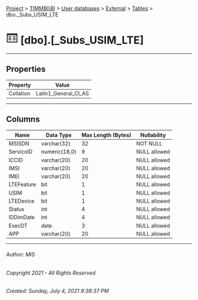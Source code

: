 #### 

[Project](../../../../index.md) > [TIMMBI\\BI](../../../index.md) > [User databases](../../index.md) > [External](../index.md) > [Tables](Tables.md) > dbo._Subs_USIM_LTE

# ![Tables](../../../../Images/Table32.png) [dbo].[_Subs_USIM_LTE]

---

## <a name="#properties"></a>Properties

| Property | Value |
|---|---|
| Collation | Latin1_General_CI_AS |


---

## <a name="#columns"></a>Columns

| Name | Data Type | Max Length (Bytes) | Nullability |
|---|---|---|---|
| MSISDN | varchar(32) | 32 | NOT NULL |
| ServicoID | numeric(18,0) | 9 | NULL allowed |
| ICCID | varchar(20) | 20 | NULL allowed |
| IMSI | varchar(20) | 20 | NULL allowed |
| IMEI | varchar(20) | 20 | NULL allowed |
| LTEFeature | bit | 1 | NULL allowed |
| USIM | bit | 1 | NULL allowed |
| LTEDevice | bit | 1 | NULL allowed |
| Status | int | 4 | NULL allowed |
| IDDimDate | int | 4 | NULL allowed |
| ExecDT | date | 3 | NULL allowed |
| APP | varchar(20) | 20 | NULL allowed |


---

###### Author:  MIS

###### Copyright 2021 - All Rights Reserved

###### Created: Sunday, July 4, 2021 9:38:37 PM

